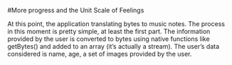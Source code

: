 #More progress and the Unit Scale of Feelings

At this point, the application translating bytes to music notes. The process in this moment is pretty simple, at least the first part. The information provided by the user is converted to bytes using native functions like getBytes() and added to an array (it’s actually a stream). The user’s data considered is name, age, a set of images provided by the user. 

